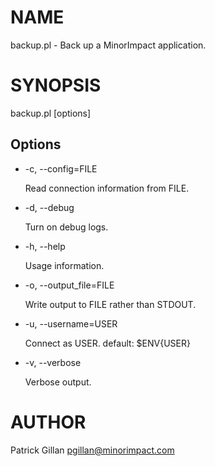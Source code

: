 # NAME

backup.pl - Back up a MinorImpact application.

# SYNOPSIS

backup.pl \[options\]

## Options

- -c, --config=FILE

    Read connection information from FILE.

- -d, --debug

    Turn on debug logs.

- -h, --help

    Usage information.

- -o, --output\_file=FILE

    Write output to FILE rather than STDOUT.

- -u, --username=USER

    Connect as USER.  default: $ENV{USER}

- -v, --verbose 

    Verbose output.

# AUTHOR

Patrick Gillan <pgillan@minorimpact.com>

